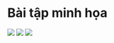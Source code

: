<h1>Bài tập minh họa</h1>
<img src='https://i.imgur.com/2tvOCmz.png'/>
<img src='https://i.imgur.com/Uz839sX.png'/>
<img src='https://i.imgur.com/FGpcPhv.png'/>
